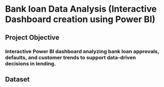 # Bank loan Data Analysis (Interactive Dashboard creation using Power BI)
## Project Objective
### Interactive Power BI dashboard analyzing bank loan approvals, defaults, and customer trends to support data-driven decisions in lending.

## Dataset 


